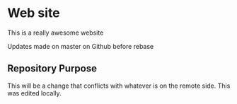 # Web site
This is a really awesome website

Updates made on master on Github before rebase

## Repository Purpose

This will be a change that conflicts
with whatever is on the remote side.
This was edited locally.
